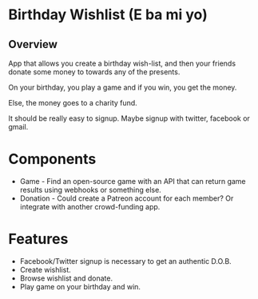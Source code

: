 # Birthday Wishlist (E ba mi yo)

## Overview
App that allows you create a birthday wish-list, and then your friends donate some money to towards any of the presents.

On your birthday, you play a game and if you win, you get the money.

Else, the money goes to a charity fund.

It should be really easy to signup. Maybe signup with twitter, facebook or gmail.

# Components
- Game - Find an open-source game with an API that can return game results using webhooks or something else.
- Donation - Could create a Patreon account for each member? Or integrate with another crowd-funding app.

# Features
- Facebook/Twitter signup is necessary to get an authentic D.O.B.
- Create wishlist.
- Browse wishlist and donate.
- Play game on your birthday and win.